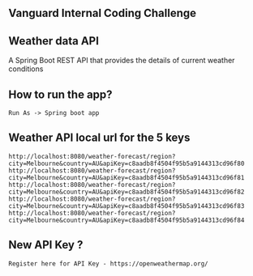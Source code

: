 ## Vanguard Internal Coding Challenge
 
## Weather data API

 A Spring Boot REST API that provides the details of current weather conditions

	
## How to run the app?
	Run As -> Spring boot app 
	

## Weather API local url for the 5 keys

	http://localhost:8080/weather-forecast/region?city=Melbourne&country=AU&apiKey=c8aadb8f4504f95b5a9144313cd96f80
	http://localhost:8080/weather-forecast/region?city=Melbourne&country=AU&apiKey=c8aadb8f4504f95b5a9144313cd96f81
	http://localhost:8080/weather-forecast/region?city=Melbourne&country=AU&apiKey=c8aadb8f4504f95b5a9144313cd96f82
	http://localhost:8080/weather-forecast/region?city=Melbourne&country=AU&apiKey=c8aadb8f4504f95b5a9144313cd96f83
	http://localhost:8080/weather-forecast/region?city=Melbourne&country=AU&apiKey=c8aadb8f4504f95b5a9144313cd96f84
 
## New API Key ?

	Register here for API Key - https://openweathermap.org/